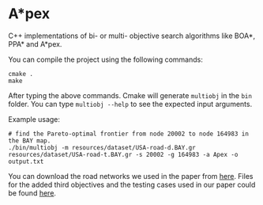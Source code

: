 # A*pex
C++ implementations of bi- or multi- objective search algorithms like BOA\*, PPA\* and A\*pex.


You can compile the project using the following commands:

``` shell
cmake .
make
```
After typing the above commands. Cmake will generate `multiobj` in the `bin` folder.
You can type `multiobj --help` to see the expected input arguments.

Example usage:

``` shell
# find the Pareto-optimal frontier from node 20002 to node 164983 in the BAY map.
./bin/multiobj -m resources/dataset/USA-road-d.BAY.gr resources/dataset/USA-road-t.BAY.gr -s 20002 -g 164983 -a Apex -o output.txt
```

You can download the road networks we used in the paper from [here]( http://users.diag.uniroma1.it/challenge9/download.shtml).
Files for the added third objectives and the testing cases used in our paper could be found [here](https://drive.google.com/drive/folders/10o91HGS6KCtbndX23vn1-gL7a_2aWxHt?usp=sharing).
